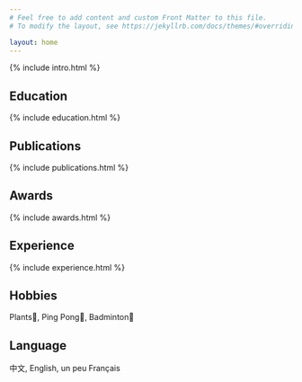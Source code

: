 ```yaml
---
# Feel free to add content and custom Front Matter to this file.
# To modify the layout, see https://jekyllrb.com/docs/themes/#overriding-theme-defaults

layout: home
---
```

{% include intro.html %}
## Education
{% include education.html %}
## Publications
{% include publications.html %}
## Awards
{% include awards.html %}
## Experience
{% include experience.html %}
## Hobbies
Plants🌱, Ping Pong🏓, Badminton🏸
## Language
中文, English, un peu Français